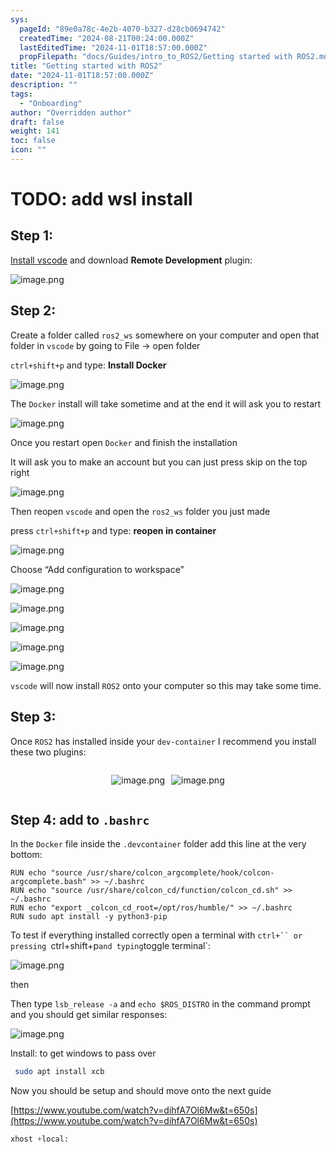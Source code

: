 ```yaml
---
sys:
  pageId: "89e0a78c-4e2b-4070-b327-d28cb0694742"
  createdTime: "2024-08-21T00:24:00.000Z"
  lastEditedTime: "2024-11-01T18:57:00.000Z"
  propFilepath: "docs/Guides/intro_to_ROS2/Getting started with ROS2.md"
title: "Getting started with ROS2"
date: "2024-11-01T18:57:00.000Z"
description: ""
tags:
  - "Onboarding"
author: "Overridden author"
draft: false
weight: 141
toc: false
icon: ""
---
```


# TODO: add wsl install

## Step 1:

[Install vscode](https://code.visualstudio.com/download) and download **Remote Development** plugin:

![image.png](https://prod-files-secure.s3.us-west-2.amazonaws.com/d518164a-d88e-44d1-a4ee-3adb3bd8bce0/efb52993-1881-4a40-b95e-6f020334f022/image.png?X-Amz-Algorithm=AWS4-HMAC-SHA256&X-Amz-Content-Sha256=UNSIGNED-PAYLOAD&X-Amz-Credential=ASIAZI2LB466ZYOBYZJ2%2F20250406%2Fus-west-2%2Fs3%2Faws4_request&X-Amz-Date=20250406T220717Z&X-Amz-Expires=3600&X-Amz-Security-Token=IQoJb3JpZ2luX2VjENb%2F%2F%2F%2F%2F%2F%2F%2F%2F%2FwEaCXVzLXdlc3QtMiJGMEQCIFZSv%2F%2FZqdqKZS%2BQ47EUW%2FuqJqOBIwh%2BVo1a0fuTq0zhAiBTl1okn9qO9HpxBmgsUjFunJwOKbEVo0lomvYslZAqjir%2FAwhPEAAaDDYzNzQyMzE4MzgwNSIMu5Rl6INakZms4eBiKtwDd3EbJoVy9OUQt7cxkeo5xV5SkH8qXT%2BG%2BWMDp6UBo9M%2Bykf3AXusm%2FacJVIN3UzmCzTO1zETu3kcAeQl3Kn2j9FQR60eQ8TpkN5loNZZNK0ukm%2BAfQDr0GvpNlMrNJqRjDw8N2GJ%2BBVxGAg6FpIE3DE88sJNFnPxJBS18cFURE4n9IoO3Ti1GEg86FulrdLVEAkMpzpNUn%2B9kix%2FN6fcMQeEyCL5SrKp8sXZXNUGisQZc2XcT%2BzggWQodOK%2BNGeuOThtJt52T2vUcqnBI0JrZ249UtUWC4mXQbh5kkzhysUVBYILtNqaRvfkGDfpp52lS7hZbKOMS%2FChkmHUpSIalA9vZjJowFPmB%2Bg%2FgFUiXu2pbqxWYnDc4NbJDGGimdMuVqgjIwTlVCSXn9PW%2FX%2BVHalq8z8zAUneyrB%2FlF3MMPPAks4%2BZKwJIjeDGrrDUZ0TDHqV6rdcRS0R%2FiS1MgOq2yz%2FMYa3Pib6vnvcvrG7LLBaQMn4KG8qlxUcOzgDeeIYBBvG%2Bc2XZIRtDT0BmN534YDuNXlRRd1LwYe4b9%2FgchobWu5Cu1BvQVU6r0VIGA5FokNm9HIe1fCkEXyeGAAHsFMk4zty2PqWwS3wctS3N7MLFGmD8tcTlBwkc9gwifXLvwY6pgHO1k35%2BeU7DvFoNx%2FWfaX0MhOPFos3zE43wezxM1GjBaUCooTSIZaqYmhr8cYY7dmZ4yuLKRNIDZ78tlWSiJmAGaEgV5sIa8VQguSlxEVr15AURyHnvhq%2Fau%2F7iHal%2FyRZ6qMpzKzbn4znExGFic7BAdLfBV7IWNzwp1x2Nob9Yvf3CrSL1%2FwzvEOhYGPalEe2wFDH3HfIMK%2FSRFY%2BJbserTHSsgfH&X-Amz-Signature=455f1440d8058d90130bdd786e784992054934ea6e5fefa187fc6cebe4416b5d&X-Amz-SignedHeaders=host&x-id=GetObject)

## Step 2:

Create a folder called `ros2_ws` somewhere on your computer and open that folder in `vscode` by going to File → open folder 

`ctrl+shift+p` and type: **Install Docker**

![image.png](https://prod-files-secure.s3.us-west-2.amazonaws.com/d518164a-d88e-44d1-a4ee-3adb3bd8bce0/2269dc0e-1cd5-47ff-bceb-c04ad9b2eab0/image.png?X-Amz-Algorithm=AWS4-HMAC-SHA256&X-Amz-Content-Sha256=UNSIGNED-PAYLOAD&X-Amz-Credential=ASIAZI2LB466ZYOBYZJ2%2F20250406%2Fus-west-2%2Fs3%2Faws4_request&X-Amz-Date=20250406T220717Z&X-Amz-Expires=3600&X-Amz-Security-Token=IQoJb3JpZ2luX2VjENb%2F%2F%2F%2F%2F%2F%2F%2F%2F%2FwEaCXVzLXdlc3QtMiJGMEQCIFZSv%2F%2FZqdqKZS%2BQ47EUW%2FuqJqOBIwh%2BVo1a0fuTq0zhAiBTl1okn9qO9HpxBmgsUjFunJwOKbEVo0lomvYslZAqjir%2FAwhPEAAaDDYzNzQyMzE4MzgwNSIMu5Rl6INakZms4eBiKtwDd3EbJoVy9OUQt7cxkeo5xV5SkH8qXT%2BG%2BWMDp6UBo9M%2Bykf3AXusm%2FacJVIN3UzmCzTO1zETu3kcAeQl3Kn2j9FQR60eQ8TpkN5loNZZNK0ukm%2BAfQDr0GvpNlMrNJqRjDw8N2GJ%2BBVxGAg6FpIE3DE88sJNFnPxJBS18cFURE4n9IoO3Ti1GEg86FulrdLVEAkMpzpNUn%2B9kix%2FN6fcMQeEyCL5SrKp8sXZXNUGisQZc2XcT%2BzggWQodOK%2BNGeuOThtJt52T2vUcqnBI0JrZ249UtUWC4mXQbh5kkzhysUVBYILtNqaRvfkGDfpp52lS7hZbKOMS%2FChkmHUpSIalA9vZjJowFPmB%2Bg%2FgFUiXu2pbqxWYnDc4NbJDGGimdMuVqgjIwTlVCSXn9PW%2FX%2BVHalq8z8zAUneyrB%2FlF3MMPPAks4%2BZKwJIjeDGrrDUZ0TDHqV6rdcRS0R%2FiS1MgOq2yz%2FMYa3Pib6vnvcvrG7LLBaQMn4KG8qlxUcOzgDeeIYBBvG%2Bc2XZIRtDT0BmN534YDuNXlRRd1LwYe4b9%2FgchobWu5Cu1BvQVU6r0VIGA5FokNm9HIe1fCkEXyeGAAHsFMk4zty2PqWwS3wctS3N7MLFGmD8tcTlBwkc9gwifXLvwY6pgHO1k35%2BeU7DvFoNx%2FWfaX0MhOPFos3zE43wezxM1GjBaUCooTSIZaqYmhr8cYY7dmZ4yuLKRNIDZ78tlWSiJmAGaEgV5sIa8VQguSlxEVr15AURyHnvhq%2Fau%2F7iHal%2FyRZ6qMpzKzbn4znExGFic7BAdLfBV7IWNzwp1x2Nob9Yvf3CrSL1%2FwzvEOhYGPalEe2wFDH3HfIMK%2FSRFY%2BJbserTHSsgfH&X-Amz-Signature=a714f59170ce769939a7320e8ee031a6f280fb5f3bec95e8d3c5922eb50815ae&X-Amz-SignedHeaders=host&x-id=GetObject)

The `Docker` install will take sometime and at the end it will ask you to restart

![image.png](https://prod-files-secure.s3.us-west-2.amazonaws.com/d518164a-d88e-44d1-a4ee-3adb3bd8bce0/ed233f78-be33-4b1f-b89c-9c346c0e961e/image.png?X-Amz-Algorithm=AWS4-HMAC-SHA256&X-Amz-Content-Sha256=UNSIGNED-PAYLOAD&X-Amz-Credential=ASIAZI2LB466ZYOBYZJ2%2F20250406%2Fus-west-2%2Fs3%2Faws4_request&X-Amz-Date=20250406T220717Z&X-Amz-Expires=3600&X-Amz-Security-Token=IQoJb3JpZ2luX2VjENb%2F%2F%2F%2F%2F%2F%2F%2F%2F%2FwEaCXVzLXdlc3QtMiJGMEQCIFZSv%2F%2FZqdqKZS%2BQ47EUW%2FuqJqOBIwh%2BVo1a0fuTq0zhAiBTl1okn9qO9HpxBmgsUjFunJwOKbEVo0lomvYslZAqjir%2FAwhPEAAaDDYzNzQyMzE4MzgwNSIMu5Rl6INakZms4eBiKtwDd3EbJoVy9OUQt7cxkeo5xV5SkH8qXT%2BG%2BWMDp6UBo9M%2Bykf3AXusm%2FacJVIN3UzmCzTO1zETu3kcAeQl3Kn2j9FQR60eQ8TpkN5loNZZNK0ukm%2BAfQDr0GvpNlMrNJqRjDw8N2GJ%2BBVxGAg6FpIE3DE88sJNFnPxJBS18cFURE4n9IoO3Ti1GEg86FulrdLVEAkMpzpNUn%2B9kix%2FN6fcMQeEyCL5SrKp8sXZXNUGisQZc2XcT%2BzggWQodOK%2BNGeuOThtJt52T2vUcqnBI0JrZ249UtUWC4mXQbh5kkzhysUVBYILtNqaRvfkGDfpp52lS7hZbKOMS%2FChkmHUpSIalA9vZjJowFPmB%2Bg%2FgFUiXu2pbqxWYnDc4NbJDGGimdMuVqgjIwTlVCSXn9PW%2FX%2BVHalq8z8zAUneyrB%2FlF3MMPPAks4%2BZKwJIjeDGrrDUZ0TDHqV6rdcRS0R%2FiS1MgOq2yz%2FMYa3Pib6vnvcvrG7LLBaQMn4KG8qlxUcOzgDeeIYBBvG%2Bc2XZIRtDT0BmN534YDuNXlRRd1LwYe4b9%2FgchobWu5Cu1BvQVU6r0VIGA5FokNm9HIe1fCkEXyeGAAHsFMk4zty2PqWwS3wctS3N7MLFGmD8tcTlBwkc9gwifXLvwY6pgHO1k35%2BeU7DvFoNx%2FWfaX0MhOPFos3zE43wezxM1GjBaUCooTSIZaqYmhr8cYY7dmZ4yuLKRNIDZ78tlWSiJmAGaEgV5sIa8VQguSlxEVr15AURyHnvhq%2Fau%2F7iHal%2FyRZ6qMpzKzbn4znExGFic7BAdLfBV7IWNzwp1x2Nob9Yvf3CrSL1%2FwzvEOhYGPalEe2wFDH3HfIMK%2FSRFY%2BJbserTHSsgfH&X-Amz-Signature=a2fd3c06f607ce3dc2ef691563ed496328415f95b6efd68080c030eb98cd3f2a&X-Amz-SignedHeaders=host&x-id=GetObject)

Once you restart open `Docker` and finish the installation

It will ask you to make an account but you can just press skip on the top right

![image.png](https://prod-files-secure.s3.us-west-2.amazonaws.com/d518164a-d88e-44d1-a4ee-3adb3bd8bce0/21010ad9-1659-4fd9-9f59-9932a09b2a3d/image.png?X-Amz-Algorithm=AWS4-HMAC-SHA256&X-Amz-Content-Sha256=UNSIGNED-PAYLOAD&X-Amz-Credential=ASIAZI2LB466ZYOBYZJ2%2F20250406%2Fus-west-2%2Fs3%2Faws4_request&X-Amz-Date=20250406T220717Z&X-Amz-Expires=3600&X-Amz-Security-Token=IQoJb3JpZ2luX2VjENb%2F%2F%2F%2F%2F%2F%2F%2F%2F%2FwEaCXVzLXdlc3QtMiJGMEQCIFZSv%2F%2FZqdqKZS%2BQ47EUW%2FuqJqOBIwh%2BVo1a0fuTq0zhAiBTl1okn9qO9HpxBmgsUjFunJwOKbEVo0lomvYslZAqjir%2FAwhPEAAaDDYzNzQyMzE4MzgwNSIMu5Rl6INakZms4eBiKtwDd3EbJoVy9OUQt7cxkeo5xV5SkH8qXT%2BG%2BWMDp6UBo9M%2Bykf3AXusm%2FacJVIN3UzmCzTO1zETu3kcAeQl3Kn2j9FQR60eQ8TpkN5loNZZNK0ukm%2BAfQDr0GvpNlMrNJqRjDw8N2GJ%2BBVxGAg6FpIE3DE88sJNFnPxJBS18cFURE4n9IoO3Ti1GEg86FulrdLVEAkMpzpNUn%2B9kix%2FN6fcMQeEyCL5SrKp8sXZXNUGisQZc2XcT%2BzggWQodOK%2BNGeuOThtJt52T2vUcqnBI0JrZ249UtUWC4mXQbh5kkzhysUVBYILtNqaRvfkGDfpp52lS7hZbKOMS%2FChkmHUpSIalA9vZjJowFPmB%2Bg%2FgFUiXu2pbqxWYnDc4NbJDGGimdMuVqgjIwTlVCSXn9PW%2FX%2BVHalq8z8zAUneyrB%2FlF3MMPPAks4%2BZKwJIjeDGrrDUZ0TDHqV6rdcRS0R%2FiS1MgOq2yz%2FMYa3Pib6vnvcvrG7LLBaQMn4KG8qlxUcOzgDeeIYBBvG%2Bc2XZIRtDT0BmN534YDuNXlRRd1LwYe4b9%2FgchobWu5Cu1BvQVU6r0VIGA5FokNm9HIe1fCkEXyeGAAHsFMk4zty2PqWwS3wctS3N7MLFGmD8tcTlBwkc9gwifXLvwY6pgHO1k35%2BeU7DvFoNx%2FWfaX0MhOPFos3zE43wezxM1GjBaUCooTSIZaqYmhr8cYY7dmZ4yuLKRNIDZ78tlWSiJmAGaEgV5sIa8VQguSlxEVr15AURyHnvhq%2Fau%2F7iHal%2FyRZ6qMpzKzbn4znExGFic7BAdLfBV7IWNzwp1x2Nob9Yvf3CrSL1%2FwzvEOhYGPalEe2wFDH3HfIMK%2FSRFY%2BJbserTHSsgfH&X-Amz-Signature=c2617043b8b3c61bd21fd46e5787e581cb76a9a5685cf8dd7f23e4a39816803f&X-Amz-SignedHeaders=host&x-id=GetObject)

Then reopen `vscode` and open the `ros2_ws` folder you just made

press `ctrl+shift+p` and type: **reopen in container**

![image.png](https://prod-files-secure.s3.us-west-2.amazonaws.com/d518164a-d88e-44d1-a4ee-3adb3bd8bce0/4e93b8c2-41ad-488c-8095-c74205196118/image.png?X-Amz-Algorithm=AWS4-HMAC-SHA256&X-Amz-Content-Sha256=UNSIGNED-PAYLOAD&X-Amz-Credential=ASIAZI2LB466ZYOBYZJ2%2F20250406%2Fus-west-2%2Fs3%2Faws4_request&X-Amz-Date=20250406T220717Z&X-Amz-Expires=3600&X-Amz-Security-Token=IQoJb3JpZ2luX2VjENb%2F%2F%2F%2F%2F%2F%2F%2F%2F%2FwEaCXVzLXdlc3QtMiJGMEQCIFZSv%2F%2FZqdqKZS%2BQ47EUW%2FuqJqOBIwh%2BVo1a0fuTq0zhAiBTl1okn9qO9HpxBmgsUjFunJwOKbEVo0lomvYslZAqjir%2FAwhPEAAaDDYzNzQyMzE4MzgwNSIMu5Rl6INakZms4eBiKtwDd3EbJoVy9OUQt7cxkeo5xV5SkH8qXT%2BG%2BWMDp6UBo9M%2Bykf3AXusm%2FacJVIN3UzmCzTO1zETu3kcAeQl3Kn2j9FQR60eQ8TpkN5loNZZNK0ukm%2BAfQDr0GvpNlMrNJqRjDw8N2GJ%2BBVxGAg6FpIE3DE88sJNFnPxJBS18cFURE4n9IoO3Ti1GEg86FulrdLVEAkMpzpNUn%2B9kix%2FN6fcMQeEyCL5SrKp8sXZXNUGisQZc2XcT%2BzggWQodOK%2BNGeuOThtJt52T2vUcqnBI0JrZ249UtUWC4mXQbh5kkzhysUVBYILtNqaRvfkGDfpp52lS7hZbKOMS%2FChkmHUpSIalA9vZjJowFPmB%2Bg%2FgFUiXu2pbqxWYnDc4NbJDGGimdMuVqgjIwTlVCSXn9PW%2FX%2BVHalq8z8zAUneyrB%2FlF3MMPPAks4%2BZKwJIjeDGrrDUZ0TDHqV6rdcRS0R%2FiS1MgOq2yz%2FMYa3Pib6vnvcvrG7LLBaQMn4KG8qlxUcOzgDeeIYBBvG%2Bc2XZIRtDT0BmN534YDuNXlRRd1LwYe4b9%2FgchobWu5Cu1BvQVU6r0VIGA5FokNm9HIe1fCkEXyeGAAHsFMk4zty2PqWwS3wctS3N7MLFGmD8tcTlBwkc9gwifXLvwY6pgHO1k35%2BeU7DvFoNx%2FWfaX0MhOPFos3zE43wezxM1GjBaUCooTSIZaqYmhr8cYY7dmZ4yuLKRNIDZ78tlWSiJmAGaEgV5sIa8VQguSlxEVr15AURyHnvhq%2Fau%2F7iHal%2FyRZ6qMpzKzbn4znExGFic7BAdLfBV7IWNzwp1x2Nob9Yvf3CrSL1%2FwzvEOhYGPalEe2wFDH3HfIMK%2FSRFY%2BJbserTHSsgfH&X-Amz-Signature=6dfcac7c4f1bf01aba62b0d7644898a0b91529cc5b6fa81ea958469c805e3834&X-Amz-SignedHeaders=host&x-id=GetObject)

Choose “Add configuration to workspace”

![image.png](https://prod-files-secure.s3.us-west-2.amazonaws.com/d518164a-d88e-44d1-a4ee-3adb3bd8bce0/9560b282-5060-4989-ba37-97e7b2c22476/image.png?X-Amz-Algorithm=AWS4-HMAC-SHA256&X-Amz-Content-Sha256=UNSIGNED-PAYLOAD&X-Amz-Credential=ASIAZI2LB466ZYOBYZJ2%2F20250406%2Fus-west-2%2Fs3%2Faws4_request&X-Amz-Date=20250406T220717Z&X-Amz-Expires=3600&X-Amz-Security-Token=IQoJb3JpZ2luX2VjENb%2F%2F%2F%2F%2F%2F%2F%2F%2F%2FwEaCXVzLXdlc3QtMiJGMEQCIFZSv%2F%2FZqdqKZS%2BQ47EUW%2FuqJqOBIwh%2BVo1a0fuTq0zhAiBTl1okn9qO9HpxBmgsUjFunJwOKbEVo0lomvYslZAqjir%2FAwhPEAAaDDYzNzQyMzE4MzgwNSIMu5Rl6INakZms4eBiKtwDd3EbJoVy9OUQt7cxkeo5xV5SkH8qXT%2BG%2BWMDp6UBo9M%2Bykf3AXusm%2FacJVIN3UzmCzTO1zETu3kcAeQl3Kn2j9FQR60eQ8TpkN5loNZZNK0ukm%2BAfQDr0GvpNlMrNJqRjDw8N2GJ%2BBVxGAg6FpIE3DE88sJNFnPxJBS18cFURE4n9IoO3Ti1GEg86FulrdLVEAkMpzpNUn%2B9kix%2FN6fcMQeEyCL5SrKp8sXZXNUGisQZc2XcT%2BzggWQodOK%2BNGeuOThtJt52T2vUcqnBI0JrZ249UtUWC4mXQbh5kkzhysUVBYILtNqaRvfkGDfpp52lS7hZbKOMS%2FChkmHUpSIalA9vZjJowFPmB%2Bg%2FgFUiXu2pbqxWYnDc4NbJDGGimdMuVqgjIwTlVCSXn9PW%2FX%2BVHalq8z8zAUneyrB%2FlF3MMPPAks4%2BZKwJIjeDGrrDUZ0TDHqV6rdcRS0R%2FiS1MgOq2yz%2FMYa3Pib6vnvcvrG7LLBaQMn4KG8qlxUcOzgDeeIYBBvG%2Bc2XZIRtDT0BmN534YDuNXlRRd1LwYe4b9%2FgchobWu5Cu1BvQVU6r0VIGA5FokNm9HIe1fCkEXyeGAAHsFMk4zty2PqWwS3wctS3N7MLFGmD8tcTlBwkc9gwifXLvwY6pgHO1k35%2BeU7DvFoNx%2FWfaX0MhOPFos3zE43wezxM1GjBaUCooTSIZaqYmhr8cYY7dmZ4yuLKRNIDZ78tlWSiJmAGaEgV5sIa8VQguSlxEVr15AURyHnvhq%2Fau%2F7iHal%2FyRZ6qMpzKzbn4znExGFic7BAdLfBV7IWNzwp1x2Nob9Yvf3CrSL1%2FwzvEOhYGPalEe2wFDH3HfIMK%2FSRFY%2BJbserTHSsgfH&X-Amz-Signature=de44478c935b9d79291970c8d94a35925d7496c07a36498fa2e5aa86da6cc63b&X-Amz-SignedHeaders=host&x-id=GetObject)

![image.png](https://prod-files-secure.s3.us-west-2.amazonaws.com/d518164a-d88e-44d1-a4ee-3adb3bd8bce0/2ee63f81-886b-48e8-a553-dc6e5eac99e4/image.png?X-Amz-Algorithm=AWS4-HMAC-SHA256&X-Amz-Content-Sha256=UNSIGNED-PAYLOAD&X-Amz-Credential=ASIAZI2LB466ZYOBYZJ2%2F20250406%2Fus-west-2%2Fs3%2Faws4_request&X-Amz-Date=20250406T220717Z&X-Amz-Expires=3600&X-Amz-Security-Token=IQoJb3JpZ2luX2VjENb%2F%2F%2F%2F%2F%2F%2F%2F%2F%2FwEaCXVzLXdlc3QtMiJGMEQCIFZSv%2F%2FZqdqKZS%2BQ47EUW%2FuqJqOBIwh%2BVo1a0fuTq0zhAiBTl1okn9qO9HpxBmgsUjFunJwOKbEVo0lomvYslZAqjir%2FAwhPEAAaDDYzNzQyMzE4MzgwNSIMu5Rl6INakZms4eBiKtwDd3EbJoVy9OUQt7cxkeo5xV5SkH8qXT%2BG%2BWMDp6UBo9M%2Bykf3AXusm%2FacJVIN3UzmCzTO1zETu3kcAeQl3Kn2j9FQR60eQ8TpkN5loNZZNK0ukm%2BAfQDr0GvpNlMrNJqRjDw8N2GJ%2BBVxGAg6FpIE3DE88sJNFnPxJBS18cFURE4n9IoO3Ti1GEg86FulrdLVEAkMpzpNUn%2B9kix%2FN6fcMQeEyCL5SrKp8sXZXNUGisQZc2XcT%2BzggWQodOK%2BNGeuOThtJt52T2vUcqnBI0JrZ249UtUWC4mXQbh5kkzhysUVBYILtNqaRvfkGDfpp52lS7hZbKOMS%2FChkmHUpSIalA9vZjJowFPmB%2Bg%2FgFUiXu2pbqxWYnDc4NbJDGGimdMuVqgjIwTlVCSXn9PW%2FX%2BVHalq8z8zAUneyrB%2FlF3MMPPAks4%2BZKwJIjeDGrrDUZ0TDHqV6rdcRS0R%2FiS1MgOq2yz%2FMYa3Pib6vnvcvrG7LLBaQMn4KG8qlxUcOzgDeeIYBBvG%2Bc2XZIRtDT0BmN534YDuNXlRRd1LwYe4b9%2FgchobWu5Cu1BvQVU6r0VIGA5FokNm9HIe1fCkEXyeGAAHsFMk4zty2PqWwS3wctS3N7MLFGmD8tcTlBwkc9gwifXLvwY6pgHO1k35%2BeU7DvFoNx%2FWfaX0MhOPFos3zE43wezxM1GjBaUCooTSIZaqYmhr8cYY7dmZ4yuLKRNIDZ78tlWSiJmAGaEgV5sIa8VQguSlxEVr15AURyHnvhq%2Fau%2F7iHal%2FyRZ6qMpzKzbn4znExGFic7BAdLfBV7IWNzwp1x2Nob9Yvf3CrSL1%2FwzvEOhYGPalEe2wFDH3HfIMK%2FSRFY%2BJbserTHSsgfH&X-Amz-Signature=a1d35ea67eb976dfde49a27f9954c238c0ceb7c97902960a53a992385c8f0672&X-Amz-SignedHeaders=host&x-id=GetObject)

![image.png](https://prod-files-secure.s3.us-west-2.amazonaws.com/d518164a-d88e-44d1-a4ee-3adb3bd8bce0/ae1580b2-b048-407e-aed9-b584224a7a04/image.png?X-Amz-Algorithm=AWS4-HMAC-SHA256&X-Amz-Content-Sha256=UNSIGNED-PAYLOAD&X-Amz-Credential=ASIAZI2LB466ZYOBYZJ2%2F20250406%2Fus-west-2%2Fs3%2Faws4_request&X-Amz-Date=20250406T220717Z&X-Amz-Expires=3600&X-Amz-Security-Token=IQoJb3JpZ2luX2VjENb%2F%2F%2F%2F%2F%2F%2F%2F%2F%2FwEaCXVzLXdlc3QtMiJGMEQCIFZSv%2F%2FZqdqKZS%2BQ47EUW%2FuqJqOBIwh%2BVo1a0fuTq0zhAiBTl1okn9qO9HpxBmgsUjFunJwOKbEVo0lomvYslZAqjir%2FAwhPEAAaDDYzNzQyMzE4MzgwNSIMu5Rl6INakZms4eBiKtwDd3EbJoVy9OUQt7cxkeo5xV5SkH8qXT%2BG%2BWMDp6UBo9M%2Bykf3AXusm%2FacJVIN3UzmCzTO1zETu3kcAeQl3Kn2j9FQR60eQ8TpkN5loNZZNK0ukm%2BAfQDr0GvpNlMrNJqRjDw8N2GJ%2BBVxGAg6FpIE3DE88sJNFnPxJBS18cFURE4n9IoO3Ti1GEg86FulrdLVEAkMpzpNUn%2B9kix%2FN6fcMQeEyCL5SrKp8sXZXNUGisQZc2XcT%2BzggWQodOK%2BNGeuOThtJt52T2vUcqnBI0JrZ249UtUWC4mXQbh5kkzhysUVBYILtNqaRvfkGDfpp52lS7hZbKOMS%2FChkmHUpSIalA9vZjJowFPmB%2Bg%2FgFUiXu2pbqxWYnDc4NbJDGGimdMuVqgjIwTlVCSXn9PW%2FX%2BVHalq8z8zAUneyrB%2FlF3MMPPAks4%2BZKwJIjeDGrrDUZ0TDHqV6rdcRS0R%2FiS1MgOq2yz%2FMYa3Pib6vnvcvrG7LLBaQMn4KG8qlxUcOzgDeeIYBBvG%2Bc2XZIRtDT0BmN534YDuNXlRRd1LwYe4b9%2FgchobWu5Cu1BvQVU6r0VIGA5FokNm9HIe1fCkEXyeGAAHsFMk4zty2PqWwS3wctS3N7MLFGmD8tcTlBwkc9gwifXLvwY6pgHO1k35%2BeU7DvFoNx%2FWfaX0MhOPFos3zE43wezxM1GjBaUCooTSIZaqYmhr8cYY7dmZ4yuLKRNIDZ78tlWSiJmAGaEgV5sIa8VQguSlxEVr15AURyHnvhq%2Fau%2F7iHal%2FyRZ6qMpzKzbn4znExGFic7BAdLfBV7IWNzwp1x2Nob9Yvf3CrSL1%2FwzvEOhYGPalEe2wFDH3HfIMK%2FSRFY%2BJbserTHSsgfH&X-Amz-Signature=ac236e5bd776f8de564fad3be2161a15e69601529951d074dc8b8b751c5a1ca9&X-Amz-SignedHeaders=host&x-id=GetObject)

![image.png](https://prod-files-secure.s3.us-west-2.amazonaws.com/d518164a-d88e-44d1-a4ee-3adb3bd8bce0/53255b28-f75e-430f-b9e3-c0ac8577e42b/image.png?X-Amz-Algorithm=AWS4-HMAC-SHA256&X-Amz-Content-Sha256=UNSIGNED-PAYLOAD&X-Amz-Credential=ASIAZI2LB466ZYOBYZJ2%2F20250406%2Fus-west-2%2Fs3%2Faws4_request&X-Amz-Date=20250406T220717Z&X-Amz-Expires=3600&X-Amz-Security-Token=IQoJb3JpZ2luX2VjENb%2F%2F%2F%2F%2F%2F%2F%2F%2F%2FwEaCXVzLXdlc3QtMiJGMEQCIFZSv%2F%2FZqdqKZS%2BQ47EUW%2FuqJqOBIwh%2BVo1a0fuTq0zhAiBTl1okn9qO9HpxBmgsUjFunJwOKbEVo0lomvYslZAqjir%2FAwhPEAAaDDYzNzQyMzE4MzgwNSIMu5Rl6INakZms4eBiKtwDd3EbJoVy9OUQt7cxkeo5xV5SkH8qXT%2BG%2BWMDp6UBo9M%2Bykf3AXusm%2FacJVIN3UzmCzTO1zETu3kcAeQl3Kn2j9FQR60eQ8TpkN5loNZZNK0ukm%2BAfQDr0GvpNlMrNJqRjDw8N2GJ%2BBVxGAg6FpIE3DE88sJNFnPxJBS18cFURE4n9IoO3Ti1GEg86FulrdLVEAkMpzpNUn%2B9kix%2FN6fcMQeEyCL5SrKp8sXZXNUGisQZc2XcT%2BzggWQodOK%2BNGeuOThtJt52T2vUcqnBI0JrZ249UtUWC4mXQbh5kkzhysUVBYILtNqaRvfkGDfpp52lS7hZbKOMS%2FChkmHUpSIalA9vZjJowFPmB%2Bg%2FgFUiXu2pbqxWYnDc4NbJDGGimdMuVqgjIwTlVCSXn9PW%2FX%2BVHalq8z8zAUneyrB%2FlF3MMPPAks4%2BZKwJIjeDGrrDUZ0TDHqV6rdcRS0R%2FiS1MgOq2yz%2FMYa3Pib6vnvcvrG7LLBaQMn4KG8qlxUcOzgDeeIYBBvG%2Bc2XZIRtDT0BmN534YDuNXlRRd1LwYe4b9%2FgchobWu5Cu1BvQVU6r0VIGA5FokNm9HIe1fCkEXyeGAAHsFMk4zty2PqWwS3wctS3N7MLFGmD8tcTlBwkc9gwifXLvwY6pgHO1k35%2BeU7DvFoNx%2FWfaX0MhOPFos3zE43wezxM1GjBaUCooTSIZaqYmhr8cYY7dmZ4yuLKRNIDZ78tlWSiJmAGaEgV5sIa8VQguSlxEVr15AURyHnvhq%2Fau%2F7iHal%2FyRZ6qMpzKzbn4znExGFic7BAdLfBV7IWNzwp1x2Nob9Yvf3CrSL1%2FwzvEOhYGPalEe2wFDH3HfIMK%2FSRFY%2BJbserTHSsgfH&X-Amz-Signature=d5af4866907937db390af25dd3e34edb40098de27eafe51dc5c15a9600a8a05b&X-Amz-SignedHeaders=host&x-id=GetObject)

![image.png](https://prod-files-secure.s3.us-west-2.amazonaws.com/d518164a-d88e-44d1-a4ee-3adb3bd8bce0/7c562767-5af9-4ffb-97d1-327bcdf4ee00/image.png?X-Amz-Algorithm=AWS4-HMAC-SHA256&X-Amz-Content-Sha256=UNSIGNED-PAYLOAD&X-Amz-Credential=ASIAZI2LB466ZYOBYZJ2%2F20250406%2Fus-west-2%2Fs3%2Faws4_request&X-Amz-Date=20250406T220717Z&X-Amz-Expires=3600&X-Amz-Security-Token=IQoJb3JpZ2luX2VjENb%2F%2F%2F%2F%2F%2F%2F%2F%2F%2FwEaCXVzLXdlc3QtMiJGMEQCIFZSv%2F%2FZqdqKZS%2BQ47EUW%2FuqJqOBIwh%2BVo1a0fuTq0zhAiBTl1okn9qO9HpxBmgsUjFunJwOKbEVo0lomvYslZAqjir%2FAwhPEAAaDDYzNzQyMzE4MzgwNSIMu5Rl6INakZms4eBiKtwDd3EbJoVy9OUQt7cxkeo5xV5SkH8qXT%2BG%2BWMDp6UBo9M%2Bykf3AXusm%2FacJVIN3UzmCzTO1zETu3kcAeQl3Kn2j9FQR60eQ8TpkN5loNZZNK0ukm%2BAfQDr0GvpNlMrNJqRjDw8N2GJ%2BBVxGAg6FpIE3DE88sJNFnPxJBS18cFURE4n9IoO3Ti1GEg86FulrdLVEAkMpzpNUn%2B9kix%2FN6fcMQeEyCL5SrKp8sXZXNUGisQZc2XcT%2BzggWQodOK%2BNGeuOThtJt52T2vUcqnBI0JrZ249UtUWC4mXQbh5kkzhysUVBYILtNqaRvfkGDfpp52lS7hZbKOMS%2FChkmHUpSIalA9vZjJowFPmB%2Bg%2FgFUiXu2pbqxWYnDc4NbJDGGimdMuVqgjIwTlVCSXn9PW%2FX%2BVHalq8z8zAUneyrB%2FlF3MMPPAks4%2BZKwJIjeDGrrDUZ0TDHqV6rdcRS0R%2FiS1MgOq2yz%2FMYa3Pib6vnvcvrG7LLBaQMn4KG8qlxUcOzgDeeIYBBvG%2Bc2XZIRtDT0BmN534YDuNXlRRd1LwYe4b9%2FgchobWu5Cu1BvQVU6r0VIGA5FokNm9HIe1fCkEXyeGAAHsFMk4zty2PqWwS3wctS3N7MLFGmD8tcTlBwkc9gwifXLvwY6pgHO1k35%2BeU7DvFoNx%2FWfaX0MhOPFos3zE43wezxM1GjBaUCooTSIZaqYmhr8cYY7dmZ4yuLKRNIDZ78tlWSiJmAGaEgV5sIa8VQguSlxEVr15AURyHnvhq%2Fau%2F7iHal%2FyRZ6qMpzKzbn4znExGFic7BAdLfBV7IWNzwp1x2Nob9Yvf3CrSL1%2FwzvEOhYGPalEe2wFDH3HfIMK%2FSRFY%2BJbserTHSsgfH&X-Amz-Signature=41db26bc1abc3923571a0efbe7958db19995fd2e3cd8eccf1cac8ce83fce5ccf&X-Amz-SignedHeaders=host&x-id=GetObject)

`vscode` will now install `ROS2` onto your computer so this may take some time.

## Step 3:

Once `ROS2` has installed inside your `dev-container` I recommend you install these two plugins:

<div style="display: flex;flex-direction: row; column-gap:10px; max-width: 630px;justify-content: center;">
<div>

![image.png](https://prod-files-secure.s3.us-west-2.amazonaws.com/d518164a-d88e-44d1-a4ee-3adb3bd8bce0/3fc3d550-5a54-4ba1-ba6b-faa01cdb7369/image.png?X-Amz-Algorithm=AWS4-HMAC-SHA256&X-Amz-Content-Sha256=UNSIGNED-PAYLOAD&X-Amz-Credential=ASIAZI2LB466WDB6T6BK%2F20250406%2Fus-west-2%2Fs3%2Faws4_request&X-Amz-Date=20250406T220718Z&X-Amz-Expires=3600&X-Amz-Security-Token=IQoJb3JpZ2luX2VjENb%2F%2F%2F%2F%2F%2F%2F%2F%2F%2FwEaCXVzLXdlc3QtMiJIMEYCIQCBMLWLghQPIguB7Mb2nlL7jmXHRzsd0X7qrHwVO0gjSAIhAIYxit1%2BPivWdNM9UP8i8MhhDR%2BHl6qFgFBSwzzkliMnKv8DCE8QABoMNjM3NDIzMTgzODA1Igx%2Fo7xEe6FQHYmHnGoq3ANKxaUUlUDC6L4403c6XOlDdkQbd5T4%2FS10A0MCW%2BNfNyU1IwpbMUVNHY2vllvyG%2BziqNZ8RJQ1p9r6CNYAL1T5MXgPW%2FJKj9gDx%2FHqC6NaYv3jofeS%2F%2FkVwzU2qba1rV24vDwVkW7j2FxV8bGDvPH4vpGnLXay6S6EUZoARcpB%2F9O8h%2BaBL%2FcQHBxhnH8ldC8xTR1Pgg0oZ9hPgKkK70g4gfY7jUjGcaNgdJYjtAdGhnNwywSXTue3S5WLlYUp3%2FTUZH0vX7MWL9gPl0xTckCwqU9YfMukgPp2j7CnR%2FRZXObtJJd79eCMd%2F0zjJePyFDEAk0Kex19VX4A5wmsf4HKbF5q22XNnAa4%2BrIPhKJv6e0ZNDJzGw5gq4lfTPNFbytcxh2oiO%2FurIFlmPPct5QO6GAH3cjRb5kUlfVHEVKWIPhq6GjerCp2NiOm1DSvRMxVp8CBJnwXFLUnjUCJtLMhIonE1HyZwQaubgm4KO3vceatyT2j8zo2fPtjdnRwk3Hk3ms3gNEv13TpkmNX7pPojTSKH%2BZdTZzN2ED4jL8hThFSYMiizaj7IW4CHTvDX%2BCixLWvSpJAPLaUw6Td4DWIaFtHJFICnu%2FEwPjXeGlhP%2FPLmmdL6QaQrU9XJzDO9Mu%2FBjqkASDXMqdvHnvt6V0GrDYBCJrEmKi8cRbSh%2B7YGDj3orpaOnOPWuH0CFi%2FQ6lltsITjSItS%2BdxyP7IHEcx8XuIeBXBDgKpYv1%2BVy6W7UB7fiAI%2BEKqHlXPuQidxNgHbNmJQiCuobl%2FkBk7uXlYoZAXq9m7jxRXYCwJM14kp7m3PkbsjYlKBTMbyjyHcSBUHog4ZfQgjqPzA36lDSivOe8XgE0I6vSp&X-Amz-Signature=7d7bda8cdd721967a6b7463a70881d67bc60cd833aa7b824f3237bbb893ad485&X-Amz-SignedHeaders=host&x-id=GetObject)

</div>
<div>

![image.png](https://prod-files-secure.s3.us-west-2.amazonaws.com/d518164a-d88e-44d1-a4ee-3adb3bd8bce0/d994cc66-13c2-4093-a5a3-f84cf4601a82/image.png?X-Amz-Algorithm=AWS4-HMAC-SHA256&X-Amz-Content-Sha256=UNSIGNED-PAYLOAD&X-Amz-Credential=ASIAZI2LB466RLKOCARV%2F20250406%2Fus-west-2%2Fs3%2Faws4_request&X-Amz-Date=20250406T220718Z&X-Amz-Expires=3600&X-Amz-Security-Token=IQoJb3JpZ2luX2VjENb%2F%2F%2F%2F%2F%2F%2F%2F%2F%2FwEaCXVzLXdlc3QtMiJHMEUCIQCvwjJd%2BF3jBIXchi8dF0A%2BE55AxfqavD%2BBTaZRCstN0wIgAp3DYnCXFAB6ZCbKwoTDOGwj8NKqkM%2FdykYeH6WawRYq%2FwMITxAAGgw2Mzc0MjMxODM4MDUiDNjhaOvBkOpIhrGBxCrcA8RSAq%2Bh7gmdVUXqyLxtAU%2BaC8%2F%2BXlwRZQH1QABE08u6ni0pavO8YTmurKXL8wasBen6JBBnCt07NCmMkprljeOpj66IInDXgpGsaeRkHnIY5GfIbz%2BNXtFru4WpQbN1IeFD0NbMCE0RX4eu0md0CMQ1Do3DccUTlsnLEFAyZgr9Q%2FrBVKuJG9BpRkJk%2FrY7qT5a2YzCy1JI7fyw9ZgVWFT9ka06X%2FjXl7zRc3RnY22bl32NerU2F0%2Ft8bHxCAnYbtk57V8Y4gou7qi3M5SlnhE41Ik2rihtoMcps7iXX6bSnSUO3fbG3TbEJAq7GjOYqRyMvjpautXflnzsnzfUcfHeKQK1YezI5q7yxIbph0Bd3vjh33kffQdLRYnLgTHiOELP7u0p3lyYFsyiIJ9%2FSLvmBCj6RZj0JNe%2BchPTEVO946IBCAzU%2FnyI7fbIoQ96NnoHcqPdXgEYCFT2VZcKseSNvcuYonf9dNMmhHUYLUFgilViPuZEcA5YhvilC2Fk0HXN6c0VGTctsEeSFp8V3Qsj9YLUdXPc2HRx8CF8ReDag9vSDUEjmwfm%2Bv59sqHW9dfHEeKCrVBH488wvsu2lqSoLPLdgpjrpfNza7qaAE4Xe1Kvy8XjPBzw7p%2BoMOf0y78GOqUBGDhzxXtQlZ8eANPJ1W8LjXVvGht0VDjFko3wI3JGiMVwzag%2Fq1e1VTRkEuPXJNjLKCHE8EmvpgdwVdGc7OXlETgPnGj4z58u%2BMd9x2TbUlaLy1K7mRJRkcUTD2j8ATSAu7rsVgBARFs78BMM0yG8Z0JP3ZintAUgCHeuTgZqCKyUlmvc3b2MPTSxrJRyKV9cDhj4cx%2BRNv7wim9%2Ba9GNg2ZgDPK1&X-Amz-Signature=1550cba5deef457f6c63b8bf5cf1d401478f36d174bf9d12f60c829fc5e3f979&X-Amz-SignedHeaders=host&x-id=GetObject)

</div>
</div>

## Step 4: add to `.bashrc`

In the `Docker` file inside the `.devcontainer` folder add this line at the very bottom: 

```docker
RUN echo "source /usr/share/colcon_argcomplete/hook/colcon-argcomplete.bash" >> ~/.bashrc
RUN echo "source /usr/share/colcon_cd/function/colcon_cd.sh" >> ~/.bashrc
RUN echo "export _colcon_cd_root=/opt/ros/humble/" >> ~/.bashrc
RUN sudo apt install -y python3-pip 
```

To test if everything installed correctly open a terminal with `ctrl+`` or pressing `ctrl+shift+p` and typing `toggle terminal`:

![image.png](https://prod-files-secure.s3.us-west-2.amazonaws.com/d518164a-d88e-44d1-a4ee-3adb3bd8bce0/6a4943d8-b04e-4c02-9a58-775f3384d1a5/image.png?X-Amz-Algorithm=AWS4-HMAC-SHA256&X-Amz-Content-Sha256=UNSIGNED-PAYLOAD&X-Amz-Credential=ASIAZI2LB466ZYOBYZJ2%2F20250406%2Fus-west-2%2Fs3%2Faws4_request&X-Amz-Date=20250406T220717Z&X-Amz-Expires=3600&X-Amz-Security-Token=IQoJb3JpZ2luX2VjENb%2F%2F%2F%2F%2F%2F%2F%2F%2F%2FwEaCXVzLXdlc3QtMiJGMEQCIFZSv%2F%2FZqdqKZS%2BQ47EUW%2FuqJqOBIwh%2BVo1a0fuTq0zhAiBTl1okn9qO9HpxBmgsUjFunJwOKbEVo0lomvYslZAqjir%2FAwhPEAAaDDYzNzQyMzE4MzgwNSIMu5Rl6INakZms4eBiKtwDd3EbJoVy9OUQt7cxkeo5xV5SkH8qXT%2BG%2BWMDp6UBo9M%2Bykf3AXusm%2FacJVIN3UzmCzTO1zETu3kcAeQl3Kn2j9FQR60eQ8TpkN5loNZZNK0ukm%2BAfQDr0GvpNlMrNJqRjDw8N2GJ%2BBVxGAg6FpIE3DE88sJNFnPxJBS18cFURE4n9IoO3Ti1GEg86FulrdLVEAkMpzpNUn%2B9kix%2FN6fcMQeEyCL5SrKp8sXZXNUGisQZc2XcT%2BzggWQodOK%2BNGeuOThtJt52T2vUcqnBI0JrZ249UtUWC4mXQbh5kkzhysUVBYILtNqaRvfkGDfpp52lS7hZbKOMS%2FChkmHUpSIalA9vZjJowFPmB%2Bg%2FgFUiXu2pbqxWYnDc4NbJDGGimdMuVqgjIwTlVCSXn9PW%2FX%2BVHalq8z8zAUneyrB%2FlF3MMPPAks4%2BZKwJIjeDGrrDUZ0TDHqV6rdcRS0R%2FiS1MgOq2yz%2FMYa3Pib6vnvcvrG7LLBaQMn4KG8qlxUcOzgDeeIYBBvG%2Bc2XZIRtDT0BmN534YDuNXlRRd1LwYe4b9%2FgchobWu5Cu1BvQVU6r0VIGA5FokNm9HIe1fCkEXyeGAAHsFMk4zty2PqWwS3wctS3N7MLFGmD8tcTlBwkc9gwifXLvwY6pgHO1k35%2BeU7DvFoNx%2FWfaX0MhOPFos3zE43wezxM1GjBaUCooTSIZaqYmhr8cYY7dmZ4yuLKRNIDZ78tlWSiJmAGaEgV5sIa8VQguSlxEVr15AURyHnvhq%2Fau%2F7iHal%2FyRZ6qMpzKzbn4znExGFic7BAdLfBV7IWNzwp1x2Nob9Yvf3CrSL1%2FwzvEOhYGPalEe2wFDH3HfIMK%2FSRFY%2BJbserTHSsgfH&X-Amz-Signature=05b45e98905f182f33281dc6d6446c7864cc67b8a48e1c9a4bf7bf5e230ffb77&X-Amz-SignedHeaders=host&x-id=GetObject)

then 

Then type `lsb_release -a` and `echo $ROS_DISTRO` in the command prompt and you should get similar responses:

![image.png](https://prod-files-secure.s3.us-west-2.amazonaws.com/d518164a-d88e-44d1-a4ee-3adb3bd8bce0/3e635dec-a805-4e85-8b9e-d000e5b71a4e/image.png?X-Amz-Algorithm=AWS4-HMAC-SHA256&X-Amz-Content-Sha256=UNSIGNED-PAYLOAD&X-Amz-Credential=ASIAZI2LB466ZYOBYZJ2%2F20250406%2Fus-west-2%2Fs3%2Faws4_request&X-Amz-Date=20250406T220717Z&X-Amz-Expires=3600&X-Amz-Security-Token=IQoJb3JpZ2luX2VjENb%2F%2F%2F%2F%2F%2F%2F%2F%2F%2FwEaCXVzLXdlc3QtMiJGMEQCIFZSv%2F%2FZqdqKZS%2BQ47EUW%2FuqJqOBIwh%2BVo1a0fuTq0zhAiBTl1okn9qO9HpxBmgsUjFunJwOKbEVo0lomvYslZAqjir%2FAwhPEAAaDDYzNzQyMzE4MzgwNSIMu5Rl6INakZms4eBiKtwDd3EbJoVy9OUQt7cxkeo5xV5SkH8qXT%2BG%2BWMDp6UBo9M%2Bykf3AXusm%2FacJVIN3UzmCzTO1zETu3kcAeQl3Kn2j9FQR60eQ8TpkN5loNZZNK0ukm%2BAfQDr0GvpNlMrNJqRjDw8N2GJ%2BBVxGAg6FpIE3DE88sJNFnPxJBS18cFURE4n9IoO3Ti1GEg86FulrdLVEAkMpzpNUn%2B9kix%2FN6fcMQeEyCL5SrKp8sXZXNUGisQZc2XcT%2BzggWQodOK%2BNGeuOThtJt52T2vUcqnBI0JrZ249UtUWC4mXQbh5kkzhysUVBYILtNqaRvfkGDfpp52lS7hZbKOMS%2FChkmHUpSIalA9vZjJowFPmB%2Bg%2FgFUiXu2pbqxWYnDc4NbJDGGimdMuVqgjIwTlVCSXn9PW%2FX%2BVHalq8z8zAUneyrB%2FlF3MMPPAks4%2BZKwJIjeDGrrDUZ0TDHqV6rdcRS0R%2FiS1MgOq2yz%2FMYa3Pib6vnvcvrG7LLBaQMn4KG8qlxUcOzgDeeIYBBvG%2Bc2XZIRtDT0BmN534YDuNXlRRd1LwYe4b9%2FgchobWu5Cu1BvQVU6r0VIGA5FokNm9HIe1fCkEXyeGAAHsFMk4zty2PqWwS3wctS3N7MLFGmD8tcTlBwkc9gwifXLvwY6pgHO1k35%2BeU7DvFoNx%2FWfaX0MhOPFos3zE43wezxM1GjBaUCooTSIZaqYmhr8cYY7dmZ4yuLKRNIDZ78tlWSiJmAGaEgV5sIa8VQguSlxEVr15AURyHnvhq%2Fau%2F7iHal%2FyRZ6qMpzKzbn4znExGFic7BAdLfBV7IWNzwp1x2Nob9Yvf3CrSL1%2FwzvEOhYGPalEe2wFDH3HfIMK%2FSRFY%2BJbserTHSsgfH&X-Amz-Signature=729e35209e0767fa8c171102295b3fa10abf670070545bab10eff4e2ca1910fb&X-Amz-SignedHeaders=host&x-id=GetObject)

Install:  to get windows to pass over

```bash
 sudo apt install xcb
```

Now you should be setup and should move onto the next guide 

[https://www.youtube.com/watch?v=dihfA7Ol6Mw&t=650s](https://www.youtube.com/watch?v=dihfA7Ol6Mw&t=650s)

```python
xhost +local:
```
